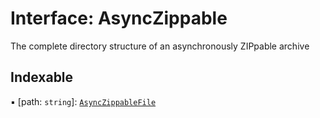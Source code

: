 # Interface: AsyncZippable

The complete directory structure of an asynchronously ZIPpable archive

## Indexable

▪ [path: `string`]: [`AsyncZippableFile`](../README.md#asynczippablefile)
